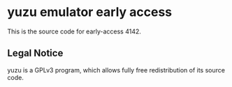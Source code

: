 yuzu emulator early access
=============

This is the source code for early-access 4142.

## Legal Notice

yuzu is a GPLv3 program, which allows fully free redistribution of its source code.